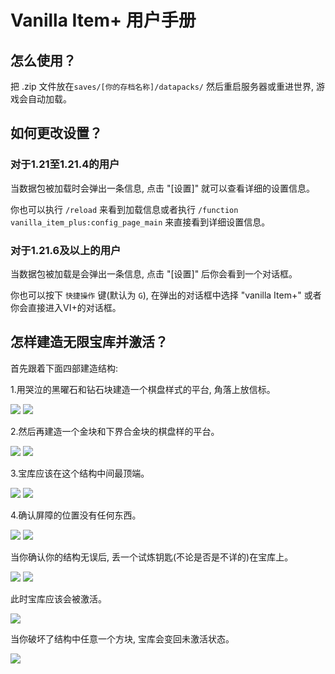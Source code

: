 # Vanilla Item+ 用户手册

## 怎么使用？

把 .zip 文件放在`saves/[你的存档名称]/datapacks/` 然后重启服务器或重进世界, 游戏会自动加载。

## 如何更改设置？

### 对于1.21至1.21.4的用户

当数据包被加载时会弹出一条信息, 点击 "\[设置\]" 就可以查看详细的设置信息。

你也可以执行 `/reload` 来看到加载信息或者执行 `/function vanilla_item_plus:config_page_main` 来直接看到详细设置信息。

### 对于1.21.6及以上的用户

当数据包被加载是会弹出一条信息, 点击 "\[设置\]" 后你会看到一个对话框。

你也可以按下 `快捷操作` 键(默认为 `G`), 在弹出的对话框中选择 "vanilla Item+" 或者你会直接进入VI+的对话框。

## 怎样建造无限宝库并激活？

首先跟着下面四部建造结构:

1.用哭泣的黑曜石和钻石块建造一个棋盘样式的平台, 角落上放信标。

![](infinite_vault_structure_1.png) ![](infinite_vault_structure_up1.png)

2.然后再建造一个金块和下界合金块的棋盘样的平台。

![](infinite_vault_structure_2.png) ![](infinite_vault_structure_up2.png)

3.宝库应该在这个结构中间最顶端。

![](infinite_vault_structure_3.png) ![](infinite_vault_structure_up3.png)

4.确认屏障的位置没有任何东西。

![](infinite_vault_structure_4.png) ![](infinite_vault_structure_up4.png)

当你确认你的结构无误后, 丢一个试炼钥匙(不论是否是不详的)在宝库上。

![](infinite_vault_structure_5.png) ![](infinite_vault_structure_6.png)

此时宝库应该会被激活。

![](infinite_vault_structure_7.png)

当你破坏了结构中任意一个方块, 宝库会变回未激活状态。

![](infinite_vault_structure_8.png)

